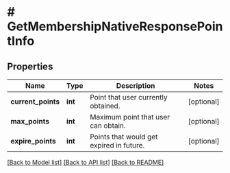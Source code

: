 # # GetMembershipNativeResponsePointInfo

## Properties

Name | Type | Description | Notes
------------ | ------------- | ------------- | -------------
**current_points** | **int** | Point that user currently obtained. | [optional]
**max_points** | **int** | Maximum point that user can obtain. | [optional]
**expire_points** | **int** | Points that would get expired in future. | [optional]

[[Back to Model list]](../../README.md#models) [[Back to API list]](../../README.md#endpoints) [[Back to README]](../../README.md)
